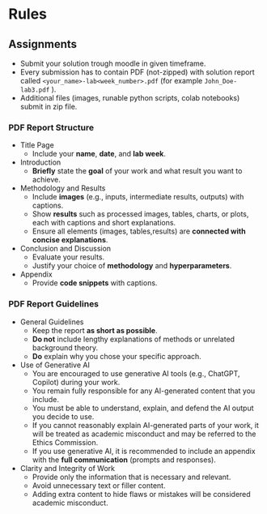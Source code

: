 # Rules

## Assignments

- Submit your solution trough moodle in given timeframe.
- Every submission has to contain PDF (not-zipped) with solution report called
  `<your_name>-lab<week_number>.pdf` (for example `John_Doe-lab3.pdf` ).
- Additional files (images, runable python scripts, colab notebooks) submit in zip file.

### PDF Report Structure

- Title Page
  - Include your **name**, **date**, and **lab week**.
- Introduction
  - **Briefly** state the **goal** of your work and what result you want to achieve.
- Methodology and Results
  - Include **images** (e.g., inputs, intermediate results, outputs) with captions.  
  - Show **results** such as processed images, tables, charts, or plots, each with captions and short explanations.  
  - Ensure all elements (images, tables,results) are **connected with concise explanations**.  
- Conclusion and Discussion
  - Evaluate your results.  
  - Justify your choice of **methodology** and **hyperparameters**.  
- Appendix
  - Provide **code snippets** with captions.  

### PDF Report Guidelines

- General Guidelines
  - Keep the report **as short as possible**.  
  - **Do not** include lengthy explanations of methods or unrelated background theory.  
  - **Do** explain why you chose your specific approach.  
- Use of Generative AI  
  - You are encouraged to use generative AI tools (e.g., ChatGPT, Copilot) during your work.  
  - You remain fully responsible for any AI-generated content that you include.  
  - You must be able to understand, explain, and defend the AI output you decide to use.  
  - If you cannot reasonably explain AI-generated parts of your work, it will be treated as academic misconduct and may be referred to the Ethics Commission.  
  - If you use generative AI, it is recommended to include an appendix with the **full communication** (prompts and responses).
- Clarity and Integrity of Work  
  - Provide only the information that is necessary and relevant.  
  - Avoid unnecessary text or filler content.
  - Adding extra content to hide flaws or mistakes will be considered academic misconduct.  
